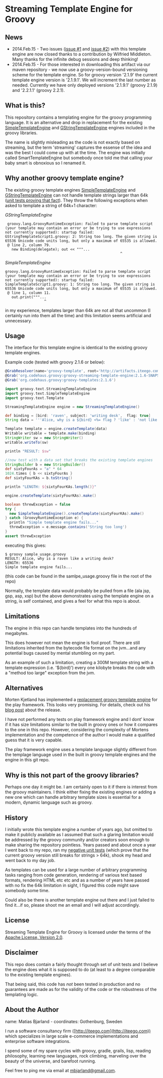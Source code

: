# Streaming Template Engine for Groovy

## News
* 2014.Feb.15 - Two issues ([issue #1](/../../issues/1) and [issue #2](/../../issues/2)) with this template engine are now closed thanks to a contribution by Wilfried Middleton. Many thanks for the infinite debug sessions and deep thinking! 
* 2014.Feb.15 - For those interested in downloading this artifact via our maven repository - we now use a groovy-version-bound versioning scheme for the template engine. So for groovy version '2.1.9' the current template engine version is '2.1.9.1'. We will increment the last number as needed. Currently we have only deployed versions '2.1.9.1' (groovy 2.1.9) and '2.2.1.1' (groovy 2.2.1). 

## What is this?
This repository contains a templating engine for the groovy programming language. It is 
an alternative and drop in replacement for the existing [SimpleTemplateEngine](http://groovy.codehaus.org/gapi/groovy/text/SimpleTemplateEngine.html) 
and [GStringTemplateEngine](http://groovy.codehaus.org/gapi/groovy/text/GStringTemplateEngine.html) engines included in the groovy libraries. 

The name is slightly misleading as the code is not exactly based on streaming, but 
the term 'streaming' captures the essense of the idea and was the best I could come up
with at the time. The engine was initially called SmartTemplateEngine but somebody once told 
me that calling your baby smart is obnoxious so I renamed it. 

## Why another groovy template engine?
The existing groovy template engines 
[SimpleTemplateEngine](http://groovy.codehaus.org/gapi/groovy/text/SimpleTemplateEngine.html) and 
[GStringTemplateEngine](http://groovy.codehaus.org/gapi/groovy/text/GStringTemplateEngine.html) 
can not handle template strings larger than 64k ([unit tests proving that fact](https://github.com/mbjarland/groovy-streaming-template-engine/blob/master/src/test/groovy/groovy/text/StreamingTemplateEngineTest.groovy#L201-219)). 
They throw the following exceptions when asked to template a string of 64k+1 character: 

_GStringTemplateEngine_

     groovy.lang.GroovyRuntimeException: Failed to parse template script (your template may contain an error or be trying to use expressions not currently supported): startup failed:
    GStringTemplateScript1.groovy: 2: String too long. The given string is 65536 Unicode code units long, but only a maximum of 65535 is allowed.
     @ line 2, column 79.
       new Binding(delegate); out << """...
                                                         ^

_SimpleTemplateEngine_

    groovy.lang.GroovyRuntimeException: Failed to parse template script (your template may contain an error or be trying to use expressions not currently supported): startup failed:
    SimpleTemplateScript1.groovy: 1: String too long. The given string is 65536 Unicode code units long, but only a maximum of 65535 is allowed.
     @ line 1, column 11.
       out.print("""...
                      ^

in my experience, templates larger than 64k are not all that uncommon (I certainly run into them 
all the time) and this limitation seems artificial and unnecessary. 

## Usage
The interface for this template engine is identical to the existing groovy template engines. 

Example code (tested with groovy 2.1.6 or below): 

```groovy
@GrabResolver(name='groovy-template', root='http://artifacts.iteego.com/artifactory/public-release-local')
@Grab('org.codehaus.groovy:groovy-streaming-template-engine:2.1.6-SNAPSHOT')
@Grab('org.codehaus.groovy:groovy-templates:2.1.6')

import groovy.text.StreamingTemplateEngine
import groovy.text.SimpleTemplateEngine
import groovy.text.Template

StreamingTemplateEngine engine = new StreamingTemplateEngine()

def binding = [bird: 'raven', subject: 'writing desk',  flag: true]
String data = '''Alice, why is a ${bird} <%= flag ? 'like' : 'not like' %> a <%= subject %><% out << '?' %>'''

Template template = engine.createTemplate(data)
Writable writable = template.make(binding)
StringWriter sw = new StringWriter()
writable.writeTo(sw)

println "RESULT: $sw"

//now test with a data set that breaks the existing template engines
StringBuilder b = new StringBuilder()
def sixtyFourAs = "a" * 64
1024.times { b << sixtyFourAs }
def sixtyFourKAs = b.toString()

println "LENGTH: ${sixtyFourKAs.length()}"

engine.createTemplate(sixtyFourKAs).make()

boolean threwException = false
try { 
  new SimpleTemplateEngine().createTemplate(sixtyFourKAs).make()
} catch (GroovyRuntimeException e) {  
  println "Simple template engine fails..."
  threwException = e.message.contains('String too long')
}
assert threwException
```

executing this gives: 

    $ groovy sample_usage.groovy 
    RESULT: Alice, why is a raven like a writing desk?
    LENGTH: 65536
    Simple template engine fails...

(this code can be found in the samlpe_usage.groovy file in the root of the repo)

Normally, the template data would probably be pulled from a file (ala jsp, gsp, asp, xsp) but the above 
demonstrates using the template engine on a string, is self contained, and gives a feel for what this 
repo is about. 

## Limitations
The engine in this repo can handle templates into the hundreds of megabytes. 

This does however not mean the engine is fool proof. There are still limitations inherited 
from the bytecode file format on the jvm...and any potential bugs caused by mental 
stumbling on my part.  

As an example of such a limitation, creating a 300M template 
string with a template expression (i.e. '${bird}') every one kilobyte breaks the code with a 
"method too large" exception from the jvm. 

## Alternatives
Morten Kjetland has implemented a [replacement groovy template engine](https://github.com/mbknor/gt-engine) for 
the play framework. This looks very promising. For details, check out his [blog post](http://kjetland.com/blog/2011/11/playframework-new-faster-groovy-template-engine/)
about the release. 

I have not performed any tests on play framework engine and I dont' know if it has size limitations 
similar to the built in groovy ones or how it compares to the one in this repo. However, considering the complexity 
of Mortens implementation and the competence of the author I would make a qualified guess that it is very capable. 

The play framework engine uses a template language slightly different 
from the templage language used in the built in groovy template engines and the 
engine in this git repo. 

## Why is this not part of the groovy libraries?
Perhaps one day it might be. I am certainly open to it if there is interest from the groovy 
maintainers. I think either fixing the existing engines or adding a new one which can handle 
arbitrary template sizes is essential for a modern, dynamic language such as groovy. 

## History 
I initially wrote this template engine a number of years ago, but omitted to make it publicly 
available as I assumed that such a glaring limitation would be addressed by the groovy 
community and/or creators soon enough to make sharing the repository pointless. Years passed and 
about once a year I went back to my repo, ran my [negative unit tests](https://github.com/mbjarland/groovy-streaming-template-engine/blob/master/src/test/groovy/groovy/text/StreamingTemplateEngineTest.groovy#L201-219) (which prove that the current 
groovy version still breaks for strings > 64k), shook my head and went back to my day job. 

As templates can be used for a large number of arbitrary programming tasks ranging from code generation, 
rendering of various text based formats, rendering HTML etc etc and as a number of years have passed 
with no fix the 64k limitation in sight, I figured this code might save somebody some time. 

Could also be there is another template engine out there and I just failed to find it...if so, please shoot me 
an email and I will adjust accordingly. 

## License
Streaming Template Engine for Groovy is licensed under the terms of the [Apache License, Version 2.0](http://www.apache.org/licenses/LICENSE-2.0.html).

## Disclaimer
This repo does contain a fairly thought through set of unit tests and I believe the 
engine does what it is supposed to do (at least to a degree comparable to the existing template engines). 

That being said, this code has _not_ been tested in production and no guarantees are
made as for the validity of the code or the robustness of the templating logic. 

## About the Author
name: Matias Bjarland - coordinates: Gothenburg, Sweden

I run a software consultancy firm ([http://iteego.com](http://iteego.com)) which specializes in large scale e-commerce 
implementations and enterprise software integrations. 

I spend some of my spare cycles with groovy, gradle, grails, lisp, reading philosophy, learning new 
languages, rock climbing, marveling over the beauty of the universe, and barefoot running. 

Feel free to ping me via email at mbjarland@gmail.com.
